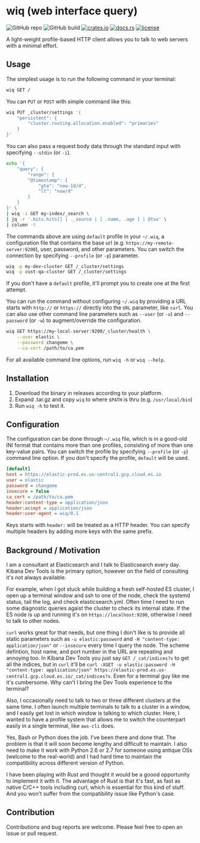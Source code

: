 # wiq (web interface query)

![GitHub repo](https://img.shields.io/badge/github-elasticsatch%2Fwiq-blue?logo=github)
![GitHub build](https://github.com/elasticsatch/wiq/actions/workflows/rust.yml/badge.svg)
[![crates.io](https://img.shields.io/crates/v/wiq.svg)](https://crates.io/crates/wiq)
[![docs.rs](https://docs.rs/wiq/badge.svg)](https://docs.rs/wiq)
[![license](https://img.shields.io/crates/l/wiq.svg)](https://crates.io/crates/wiq)

A light-weight profile-based HTTP client allows you to talk to web servers with a minimal effort.

## Usage

The simplest usage is to run the following command in your terminal: 

```sh
wiq GET /
```

You can `PUT` or `POST` with simple command like this:

```sh
wiq PUT _cluster/settings '{
    "persistent": {
        "cluster.routing.allocation.enabled": "primaries"
    }
}'
```

You can also pass a request body data through the standard input with specifying `--stdin` (or `-i`).

```sh
echo '{
    "query": {
        "range": {
        "@timestamp": {
            "gte": "now-1d/d",
            "lt": "now/d"
        }
    }
}' \
| wiq -i GET my-index/_search \
| jq -r '.hits.hits[] | ._source | [ .name, .age ] | @tsv' \
| column -t
```

The commands above are using `default` profile in your `~/.wiq`, a configuration file that contains the base url (e.g. `https://my-remote-server:9200`), user, password, and other parameters. You can switch the connection by specifying `--profile` (or `-p`) parameter. 

```sh
wiq -p my-dev-cluster GET /_cluster/settings
wiq -p cust-qa-cluster GET /_cluster/settings
```

If you don't have a `default` profile, it'll prompt you to create one at the first attempt. 

You can run the command without configuring `~/.wiq` by providing a URL starts with `http://` or `https://` directly into the `URL` parameter, like `curl`. You can also use other command line parameters such as `--user` (or `-u`) and `--password` (or `-w`) to augment/override the configuration. 

```sh
wiq GET https://my-local-server:9200/_cluster/health \
    --user elastic \
    --password changeme \
    --ca-cert /path/to/ca.pem
```

For all available command line options, run `wiq -h` or `wiq --help`.

## Installation

1. Download the binary in releases according to your platform.
1. Expand .tar.gz and copy `wiq` to where `$PATH` is thru (e.g. `/usr/local/bin`)
1. Run `wiq -h` to test it.

## Configuration

The configuration can be done through `~/.wiq` file, which is in a good-old INI format that contains more than one profiles, consisting of more than one key-value pairs. You can switch the profile by specifying `--profile` (or `-p`) command line option. If you don't specify the profile, `default` will be used.

```ini
[default]
host = https://elastic-prod.es.us-central1.gcp.cloud.es.io
user = elastic
password = changeme
insecure = false
ca_cert = /path/to/ca.pem
header:content-type = application/json
header:accept = application/json
header:user-agent = wiq/0.1
```

Keys starts with `header:` will be treated as a HTTP header. You can specify multiple headers by adding more keys with the same prefix. 

## Background / Motivation

I am a consultant at Elasticsearch and I talk to Elasticsearch every day. Kibana Dev Tools is the primary option, however on the field of consulting it's not always available. 

For example, when I got stuck while building a fresh self-hosted ES cluster, I open up a terminal window and ssh to one of the node, check the systemd status, tail the log, and check elasticsearch.yml. Often time I need to run some diagnostic queries agaist the cluster to check its internal state. If the ES node is up and running it's on `https://localhost:9200`, otherwise I need to talk to other nodes. 

`curl` works great for that needs, but one thing I don't like is to provide all static parameters such as `-u elastic:password` and `-H "content-type: application/json"` or `--insecure` every time I query the node. The scheme defintion, host name, and port number in the URL are repeating and annoying too. In Kibana Dev Tools you just say `GET /_cat/indices?v` to get all the indices, but in `curl` it'll be `curl -XGET -u elastic:password -H "content-type: application/json" https://elastic-prod.es.us-central1.gcp.cloud.es.io/_cat/indices?v`. Even for a terminal guy like me it's cumbersome. Why can't I bring the Dev Tools experience to the terminal?

Also, I occasionally need to talk to two or three different clusters at the same time. I often launch multiple terminals to talk to a cluster in a window, and I easily get lost in which window is talking to which cluster. Here, I wanted to have a profile system that allows me to switch the counterpart easily in a single terminal, like `aws-cli` does.

Yes, Bash or Python does the job. I've been there and done that. The problem is that it will soon become lengthy and difficult to maintain. I also need to make it work with Python 2.6 or 2.7 for someone using antique OSs (welcome to the real-world) and I had hard time to maintain the compatibility across different version of Python. 

I have been playing with Rust and thought it would be a goood opportunity to implement it with it. The advantage of Rust is that it's fast, as fast as native C/C++ tools including curl, which is essential for this kind of stuff. And you won't suffer from the compatibility issue like Python's case.

## Contribution

Contributions and bug reports are welcome. Please feel free to open an issue or pull request.
